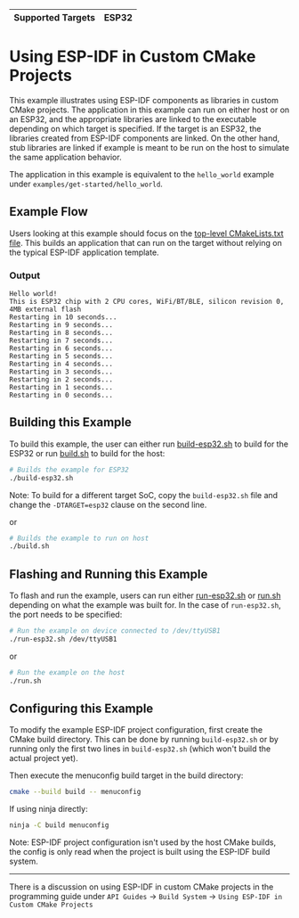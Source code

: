 | Supported Targets | ESP32 |
| ----------------- | ----- |

# Using ESP-IDF in Custom CMake Projects

This example illustrates using ESP-IDF components as libraries in custom CMake projects. The application
in this example can run on either host or on an ESP32, and the appropriate libraries are linked
to the executable depending on which target is specified. If the target is an ESP32, the libraries
created from ESP-IDF components are linked. On the other hand, stub libraries are linked if example
is meant to be run on the host to simulate the same application behavior.

The application in this example is equivalent to the `hello_world` example under `examples/get-started/hello_world`.

## Example Flow

Users looking at this example should focus on the [top-level CMakeLists.txt file](./CMakeLists.txt). This builds an
application that can run on the target without relying on the typical ESP-IDF application template.

### Output

```
Hello world!
This is ESP32 chip with 2 CPU cores, WiFi/BT/BLE, silicon revision 0, 4MB external flash
Restarting in 10 seconds...
Restarting in 9 seconds...
Restarting in 8 seconds...
Restarting in 7 seconds...
Restarting in 6 seconds...
Restarting in 5 seconds...
Restarting in 4 seconds...
Restarting in 3 seconds...
Restarting in 2 seconds...
Restarting in 1 seconds...
Restarting in 0 seconds...
```

## Building this Example

To build this example, the user can either run [build-esp32.sh](./build-esp32.sh) to build for the ESP32
or run [build.sh](./build.sh) to build for the host:

```bash
# Builds the example for ESP32
./build-esp32.sh
```

Note: To build for a different target SoC, copy the `build-esp32.sh` file and change the `-DTARGET=esp32` clause on the second line.

or

```bash
# Builds the example to run on host
./build.sh
```

## Flashing and Running this Example

To flash and run the example, users can run either  [run-esp32.sh](./run-esp32.sh) or [run.sh](./run.sh) depending
on what the example was built for. In the case of ``run-esp32.sh``, the port needs to be specified:

```bash
# Run the example on device connected to /dev/ttyUSB1
./run-esp32.sh /dev/ttyUSB1
```

or

```bash
# Run the example on the host
./run.sh
```

## Configuring this Example

To modify the example ESP-IDF project configuration, first create the CMake build directory. This can be done by running `build-esp32.sh` or by running only the first two lines in `build-esp32.sh` (which won't build the actual project yet).

Then execute the menuconfig build target in the build directory:

```bash
cmake --build build -- menuconfig
```

If using ninja directly:

```bash
ninja -C build menuconfig
```

Note: ESP-IDF project configuration isn't used by the host CMake builds, the config is only read when the project is built using the ESP-IDF build system.

---

There is a discussion on using ESP-IDF in custom CMake projects in the programming guide under `API Guides` -> `Build System` -> `Using ESP-IDF in Custom CMake Projects`
